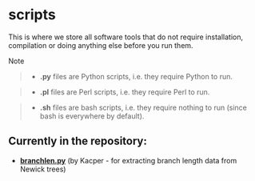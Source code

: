 # scripts
This is where we store all software tools that do not require installation, compilation or doing anything else before you run them.

> [!NOTE]  

> * **.py** files are Python scripts, i.e. they require Python to run.

> * **.pl** files are Perl scripts, i.e. they require Perl to run.

> * **.sh** files are bash scripts, i.e. they require nothing to run (since bash is everywhere by default).


## **Currently in the repository:**

* **[branchlen.py](https://github.com/ProtistomicsLab/scripts/blob/main/branchlen.py)** (by Kacper - for extracting branch length data from Newick trees)
